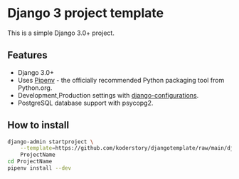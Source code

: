 # Django 3 project template

This is a simple Django 3.0+ project. 

## Features

- Django 3.0+
- Uses [Pipenv](https://github.com/kennethreitz/pipenv) - the officially recommended Python packaging tool from Python.org.
- Development,Production settings with [django-configurations](https://django-configurations.readthedocs.org).
- PostgreSQL database support with psycopg2.

## How to install

```bash
django-admin startproject \
    --template=https://github.com/koderstory/djangotemplate/raw/main/djangotemplate.zip \
    ProjectName
cd ProjectName
pipenv install --dev
```
